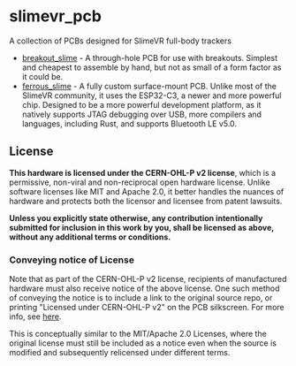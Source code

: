 # slimevr_pcb
A collection of PCBs designed for SlimeVR full-body trackers

- [breakout_slime](/hardware/breakout_slime/) - A through-hole PCB for use with
  breakouts. Simplest and cheapest to assemble by hand, but not as small of a
  form factor as it could be.
- [ferrous_slime](/hardware/ferrous_slime/) - A fully custom surface-mount PCB.
  Unlike most of the SlimeVR community, it uses the ESP32-C3, a newer and more
  powerful chip. Designed to be a more powerful development platform, as it natively
  supports JTAG debugging over USB, more compilers and languages, including Rust,
  and supports Bluetooth LE v5.0.

## License
**This hardware is licensed under the CERN-OHL-P v2 license**, which is a permissive,
non-viral and non-reciprocal open hardware license. Unlike software licenses like
MIT and Apache 2.0, it better handles the nuances of hardware and protects both
the licensor and licensee from patent lawsuits.

**Unless you explicitly state otherwise, any contribution intentionally submitted
for inclusion in this work by you, shall be licensed as above, without any
additional terms or conditions.**

### Conveying notice of License
Note that as part of the CERN-OHL-P v2 license, recipients of manufactured
hardware must also receive notice of the above license. One such
method of conveying the notice is to include a link to the original source repo,
or printing "Licensed under CERN-OHL-P v2" on the PCB silkscreen. For more info,
see [here](https://ohwr.org/project/cernohl/wikis/Documents/CERN-OHL-version-2).

This is conceptually similar to the MIT/Apache 2.0 Licenses, where the original
license must still be included as a notice even when the source is modified and
subsequently relicensed under different terms.
